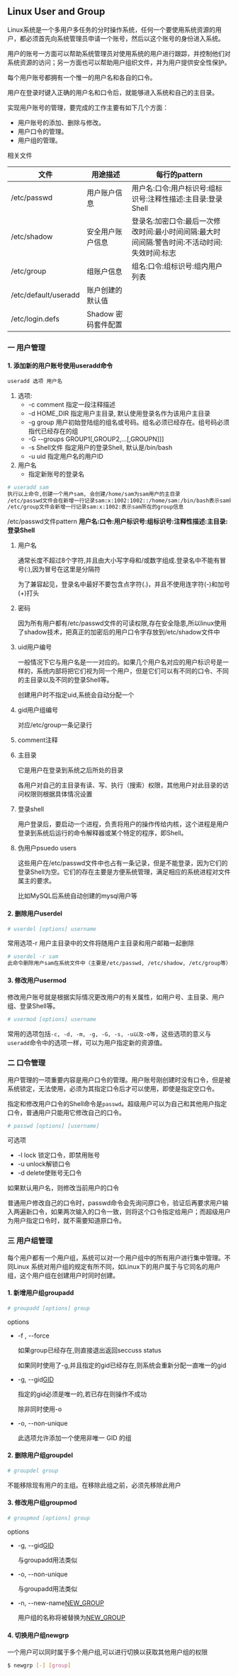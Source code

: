 ## Linux User and Group

Linux系统是一个多用户多任务的分时操作系统，任何一个要使用系统资源的用户，都必须首先向系统管理员申请一个账号，然后以这个账号的身份进入系统。

用户的账号一方面可以帮助系统管理员对使用系统的用户进行跟踪，并控制他们对系统资源的访问；另一方面也可以帮助用户组织文件，并为用户提供安全性保护。

每个用户账号都拥有一个惟一的用户名和各自的口令。

用户在登录时键入正确的用户名和口令后，就能够进入系统和自己的主目录。

实现用户账号的管理，要完成的工作主要有如下几个方面：

- 用户账号的添加、删除与修改。
- 用户口令的管理。
- 用户组的管理。

相关文件

| 文件                 | 用途描述            | 每行的pattern                                                |
| -------------------- | ------------------- | ------------------------------------------------------------ |
| /etc/passwd          | 用户账户信息        | 用户名:口令:用户标识号:组标识号:注释性描述:主目录:登录Shell  |
| /etc/shadow          | 安全用户账户信息    | 登录名:加密口令:最后一次修改时间:最小时间间隔:最大时间间隔:警告时间:不活动时间:失效时间:标志 |
| /etc/group           | 组账户信息          | 组名:口令:组标识号:组内用户列表                              |
| /etc/default/useradd | 账户创建的默认值    |                                                              |
| /etc/login.defs      | Shadow 密码套件配置 |                                                              |



### 一  用户管理

#### 1. 添加新的用户账号使用useradd命令

```bash
useradd 选项 用户名
```

1. 选项:
   - -c	comment	指定一段注释描述
   - -d    HOME_DIR     指定用户主目录, 默认使用登录名作为该用户主目录
   - -g    group    用户初始登陆组的组名或号码。组名必须已经存在。组号码必须指代已经存在的组
   - -G    --groups GROUP1[,GROUP2,...[,GROUPN]]]
   -  -s    Shell文件 指定用户的登录Shell, 默认是/bin/bash
   - -u    uid    指定用户名的用户ID
2. 用户名
   -  指定新账号的登录名

```bash
# useradd sam
执行以上命令,创建一个用户sam, 会创建/home/sam为sam用户的主目录
/etc/passwd文件会在新增一行记录sam:x:1002:1002::/home/sam:/bin/bash表示sam账户信息
/etc/group文件会新增一行记录sam:x:1002:表示sam所在的group信息
```

/etc/passwd文件pattern **用户名:口令:用户标识号:组标识号:注释性描述:主目录:登录Shell**

1. 用户名

   通常长度不超过8个字符,并且由大小写字母和/或数字组成.登录名中不能有冒号(:),因为冒号在这里是分隔符

   为了兼容起见，登录名中最好不要包含点字符(.)，并且不使用连字符(-)和加号(+)打头

2. 密码

   因为所有用户都有/etc/passwd文件的可读权限,存在安全隐患,所以linux使用了shadow技术，把真正的加密后的用户口令字存放到/etc/shadow文件中 

3. uid用户编号

   一般情况下它与用户名是一一对应的。如果几个用户名对应的用户标识号是一样的，系统内部将把它们视为同一个用户，但是它们可以有不同的口令、不同的主目录以及不同的登录Shell等。 

   创建用户时不指定uid,系统会自动分配一个

4. gid用户组编号

    对应/etc/group一条记录行

5. comment注释

6. 主目录

     它是用户在登录到系统之后所处的目录 

     各用户对自己的主目录有读、写、执行（搜索）权限，其他用户对此目录的访问权限则根据具体情况设置

7. 登录shell

     用户登录后，要启动一个进程，负责将用户的操作传给内核，这个进程是用户登录到系统后运行的命令解释器或某个特定的程序，即Shell。
     
8. 伪用户psuedo users

      这些用户在/etc/passwd文件中也占有一条记录，但是不能登录，因为它们的登录Shell为空。它们的存在主要是方便系统管理，满足相应的系统进程对文件属主的要求。 

     比如MySQL后系统自动创建的mysql用户等

     

#### 2. 删除用户userdel
```bash
# userdel [options] username
```
常用选项-r 用户主目录中的文件将随用户主目录和用户邮箱一起删除

```bash
# userdel -r sam
此命令删除用户sam在系统文件中（主要是/etc/passwd, /etc/shadow, /etc/group等）的记录，同时删除用户的主目录以及邮箱。
```

#### 3. 修改用户usermod

 修改用户账号就是根据实际情况更改用户的有关属性，如用户号、主目录、用户组、登录Shell等。 
```bash
# usermod [options] username
```
常用的选项包括`-c, -d, -m, -g, -G, -s, -u以及-o等`，这些选项的意义与`useradd`命令中的选项一样，可以为用户指定新的资源值。 

### 二 口令管理

用户管理的一项重要内容是用户口令的管理。用户账号刚创建时没有口令，但是被系统锁定，无法使用，必须为其指定口令后才可以使用，即使是指定空口令。 

指定和修改用户口令的Shell命令是`passwd`。超级用户可以为自己和其他用户指定口令，普通用户只能用它修改自己的口令。 

```bash
# passwd [options] [username]
```

可选项

- -l    lock 锁定口令，即禁用账号 
- -u    unlock解锁口令
- -d    delete使账号无口令

 如果默认用户名，则修改当前用户的口令 

普通用户修改自己的口令时，passwd命令会先询问原口令，验证后再要求用户输入两遍新口令，如果两次输入的口令一致，则将这个口令指定给用户；而超级用户为用户指定口令时，就不需要知道原口令。 

### 三 用户组管理

 每个用户都有一个用户组，系统可以对一个用户组中的所有用户进行集中管理。不同Linux 系统对用户组的规定有所不同，如Linux下的用户属于与它同名的用户组，这个用户组在创建用户时同时创建。 

#### 1. 新增用户组groupadd
```bash
# groupadd [options] group
```
options

- -f ,    --force

  如果group已经存在,则直接退出返回seccuss status

  如果同时使用了-g,并且指定的gid已经存在,则系统会重新分配一直唯一的gid

- -g,    --gid<u>GID</u>

  指定的gid必须是唯一的,若已存在则操作不成功
  
  除非同时使用-o
  
- -o,    --non-unique

  此选项允许添加一个使用非唯一 GID 的组

#### 2. 删除用户组groupdel

```bash
# groupdel group
```

不能移除现有用户的主组。在移除此组之前，必须先移除此用户

#### 3. 修改用户组groupmod

```bash
# groupmod [options] group
```

options

- -g,    --gid<u>GID</u> 

  与groupadd用法类似

- -o,    --non-unique

   与groupadd用法类似

- -n,    --new-name<u>NEW_GROUP</u> 

  用户组的名称将被替换为<u>NEW_GROUP</u>

#### 4. 切换用户组newgrp

一个用户可以同时属于多个用户组,可以进行切换以获取其他用户组的权限

```bash
$ newgrp [-] [group]
```



